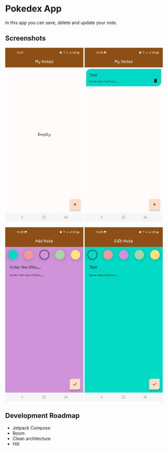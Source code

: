# Pokedex App

In this app you can save, delete and update your note.

## Screenshots

<p align = "center">
    <img src="screenshots/home.jpg" width="250" alt="Pokemons">
    <img src="screenshots/homeWithItem.jpg" width="250" alt="Pokemon Info - About">
</p>
<p align = "center">
    <img src="screenshots/add.jpg" width="250" alt="Pokemon Info - Base Stats">
    <img src="screenshots/edit.jpg" width="250" alt="Pokemon Info - Moves">
</p>

## Development Roadmap

- Jetpack Compose
- Room
- Clean architecture
- Hilt